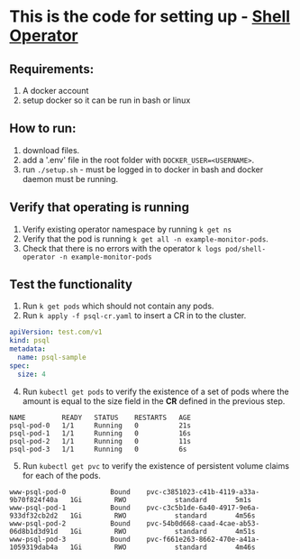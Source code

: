 # This is the code for setting up - [Shell Operator](https://github.com/flant/shell-operator)

## Requirements:
1. A docker account
2. setup docker so it can be run in bash or linux



## How to run:
1. download files.
2. add a '.env' file in the root folder with `DOCKER_USER=<USERNAME>`.
3. run `./setup.sh` - must be logged in to docker in bash and docker daemon must be running.

## Verify that operating is running
1. Verify existing operator namespace by running `k get ns`
2. Verify that the pod is running `k get all -n example-monitor-pods`.
3. Check that there is no errors with the operator `k logs pod/shell-operator -n example-monitor-pods`

## Test the functionality
1. Run `k get pods` which should not contain any pods.
2. Run `k apply -f psql-cr.yaml` to insert a CR in to the cluster.
```yaml
apiVersion: test.com/v1
kind: psql
metadata:
  name: psql-sample
spec:
  size: 4
```
4. Run `kubectl get pods` to verify the existence of a set of pods where the amount is equal to the size field in the **CR** defined in the previous step.

```console
NAME         READY   STATUS    RESTARTS   AGE
psql-pod-0   1/1     Running   0          21s
psql-pod-1   1/1     Running   0          16s
psql-pod-2   1/1     Running   0          11s
psql-pod-3   1/1     Running   0          6s
```
5. Run `kubectl get pvc` to verify the existence of persistent volume claims for each of the pods.
```console
www-psql-pod-0           Bound    pvc-c3851023-c41b-4119-a33a-9b70f824f40a   1Gi        RWO            standard       5m1s
www-psql-pod-1           Bound    pvc-c3c5b1de-6a40-4917-9e6a-933df32cb2d2   1Gi        RWO            standard       4m56s
www-psql-pod-2           Bound    pvc-54b0d668-caad-4cae-ab53-06d8b1d3d91d   1Gi        RWO            standard       4m51s
www-psql-pod-3           Bound    pvc-f661e263-8662-470e-a41a-1059319dab4a   1Gi        RWO            standard       4m46s
```
